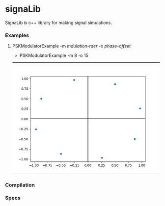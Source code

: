 # signaLib
SignaLib is c++ library for making signal simulations.

### Examples
1. PSKModulatorExample -m *mdulation-rder* -o *phase-offset*
   - PSKModulatorExample -m 8 -o 15
   
   ![alt text](https://github.com/marwyp/signaLib/blob/master/examples/img/PSKModulatorExample.jpg?raw=true)
### Compilation

### Specs
